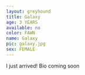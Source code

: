 ```yaml
---
layout: greyhound
title: Galaxy
age: 3 YEARS
available: no
color: FAWN
name: Galaxy
pic: galaxy.jpg
sex: FEMALE
---
```


I just arrived! Bio coming soon
